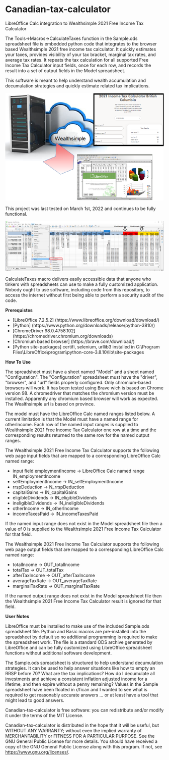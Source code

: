 # Canadian-tax-calculator
LibreOffice Calc integration to Wealthsimple 2021 Free Income Tax Calculator

The Tools->Macros->CalculateTaxes function in the Sample.ods spreadsheet file is embedded python code that integrates to the browser based Wealthsimple 2021 free income tax calculator. It quickly estimates your taxes, provides visibility of your tax bracket, marginal tax rates, and average tax rates. It repeats the tax calculation for all supported Free Income Tax Calculator input fields, once for each row, and records the result into a set of output fields in the Model spreadsheet.

This software is meant to help understand wealth accumulation and decumulation strategies and quickly estimate related tax implications.

![Figure 1: CalculateTaxes](Documentation/MediaPreview.png?raw=True "Figure 1: CalculateTaxes")

This project was last tested on March 1st, 2022 and continues to be fully functional. 

![Figure 2: Run the QuestradeReconcile Python Macro](Documentation/ToolMenuMacros.png?raw=True "Figure 2: Run the QuestradeReconcile Python Macro")

CalculateTaxes macro delivers easily accessible data that anyone who tinkers with spreadsheets can use to make a fully customized application. Nobody ought to use software, including code from this repository, to access the internet without first being able to perform a security audit of the code.

**Prerequistes**

<ul>
   <li>[LibreOffice 7.2.5.2] (https://www.libreoffice.org/download/download/)</li>
   <li>[Python] (https://www.python.org/downloads/release/python-3810/)</li>
   <li>[ChromeDriver 98.0.4758.102] (https://chromedriver.chromium.org/downloads)</li>
   <li>[Chromium based browser] (https://brave.com/download/)</li>
   <li>[Python site-packages] certifi, selenium, urllib3 installed in C:\Program Files\LibreOffice\program\python-core-3.8.10\lib\site-packages</li>
</ul>

**How To Use**

The spreadsheet must have a sheet named "Model" and a sheet named "Configuration". The "Configuration" spreadsheet must have the "driver", "browser", and "url" fields properly configured. Only chromium-based browsers will work. It has been tested using Brave wich is based on Chrome version 98. A chromedriver that matches the chromium version must be installed. Apparently any chromium based browser will work as expected. The Wealthsimple url is based on province.

The model must have the LibreOffice Calc named ranges listed below. A current limitation is that the Model must have a named range for otherIncome. Each row of the named input ranges is supplied to Wealthsimple 2021 Free Income Tax Calculator one row at a time and the corresponding results returned to the same row for the named output ranges.

The Wealthsimple 2021 Free Income Tax Calculator supports the following web page input fields that are mapped to a corresponding LibreOffice Calc named range:
* input field employmentIncome -> LibreOffice Calc named range IN_employmentIncome
* selfEmploymentIncome -> IN_selfEmploymentIncome
* rrspDeduction -> N_rrspDeduction
* capitalGains -> IN_capitalGains
* eligibleDividends -> IN_eligibleDividends
* ineligibleDividends -> IN_ineligibleDividends
* otherIncome -> IN_otherIncome
* incomeTaxesPaid -> IN_incomeTaxesPaid

If the named input range does not exist in the Model spreadsheet file then a value of 0 is supplied to the Wealthsimple 2021 Free Income Tax Calculator for that field.

The Wealthsimple 2021 Free Income Tax Calculator supports the following web page output fields that are mapped to a corresponding LibreOffice Calc named range:
* totalIncome -> OUT_totalIncome
* totalTax -> OUT_totalTax
* afterTaxIncome -> OUT_afterTaxIncome
* averageTaxRate -> OUT_averageTaxRate
* marginalTaxRate -> OUT_marginalTaxRate

If the named output range does not exist in the Model spreadsheet file then the Wealthsimple 2021 Free Income Tax Calculator result is ignored for that field.

**User Notes**

LibreOffice must be installed to make use of the included Sample.ods spreadsheet file. Python and Basic macros are pre-installed into the spreadsheet by default so no additional programming is required to make the spreadsheet work. The file is a standard ODS archive generated by LibreOffice and can be fully customized using LibreOffice spreadsheet functions without additional software development.

The Sample.ods spreadsheet is structured to help understand decumulation strategies. It can be used to help answer situations like how to empty an RRSP before 70? What are the tax implications? How do I decumulate all investments and achieve a consistent inflation adjusted income for a lifetime, and then expire without a penny remaining? Values in the Sample spreadsheet have been floated in r/fican and I wanted to see what is required to get reasonably accurate answers ... or at least have a tool that might lead to good answers.

Canadian-tax-calculator is free software: you can redistribute and/or modify it under the terms of the MIT License.

Canadian-tax-calculator is distributed in the hope that it will be useful, but WITHOUT ANY WARRANTY; without even the implied warranty of MERCHANTABILITY or FITNESS FOR A PARTICULAR PURPOSE.  See the GNU General Public License for more details. You should have received a copy of the GNU General Public License along with this program.  If not, see https://www.gnu.org/licenses/.
